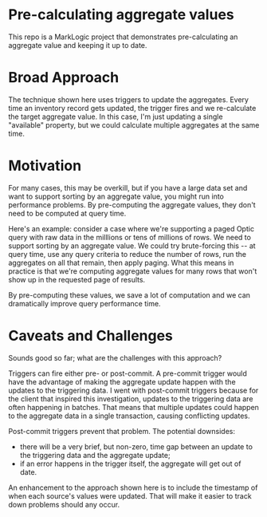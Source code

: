 # Pre-calculating aggregate values

This repo is a MarkLogic project that demonstrates pre-calculating an
aggregate value and keeping it up to date.

# Broad Approach

The technique shown here uses triggers to update the aggregates. Every time an
inventory record gets updated, the trigger fires and we re-calculate the
target aggregate value. In this case, I'm just updating a single "available"
property, but we could calculate multiple aggregates at the same time.

# Motivation

For many cases, this may be overkill, but if you have a large data set and want
to support sorting by an aggregate value, you might run into performance
problems. By pre-computing the aggregate values, they don't need to be computed
at query time.

Here's an example: consider a case where we're supporting a paged Optic query
with raw data in the milllions or tens of millions of rows. We need to support
sorting by an aggregate value. We could try brute-forcing this -- at query time,
use any query criteria to reduce the number of rows, run the aggregates on all
that remain, then apply paging. What this means in practice is that we're
computing aggregate values for many rows that won't show up in the requested
page of results.

By pre-computing these values, we save a lot of computation and we can
dramatically improve query performance time.

# Caveats and Challenges

Sounds good so far; what are the challenges with this approach?

Triggers can fire either pre- or post-commit. A pre-commit trigger would have
the advantage of making the aggregate update happen with the updates to the
triggering data. I went with post-commit triggers because for the client that
inspired this investigation, updates to the triggering data are often happening
in batches. That means that multiple updates could happen to the aggregate data
in a single transaction, causing conflicting updates.

Post-commit triggers prevent that problem. The potential downsides:

- there will be a very brief, but non-zero, time gap between an update to the
  triggering data and the aggregate update;
- if an error happens in the trigger itself, the aggregate will get out of date.

An enhancement to the approach shown here is to include the timestamp of when
each source's values were updated. That will make it easier to track down
problems should any occur.
